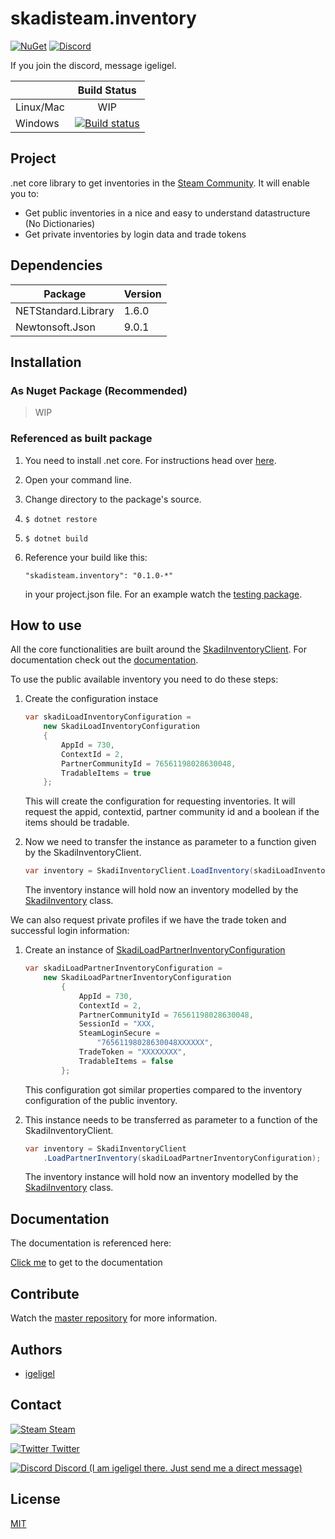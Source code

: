 # skadisteam.inventory

[![NuGet](https://img.shields.io/nuget/v/skadisteam.inventory.svg)](https://www.nuget.org/packages/skadiprices.csgofast/0.1.0)
[![Discord](https://img.shields.io/badge/discord-join%20chat-blue.svg)](https://discord.gg/0i5X3oDHJbDUsiGC)

If you join the discord, message igeligel.

|               | Build Status  | 
| ------------- |:-------------:| 
| Linux/Mac     | WIP           | 
| Windows       | [![Build status](https://ci.appveyor.com/api/projects/status/ln5ux6vby2ukfaog?svg=true)](https://ci.appveyor.com/project/igeligel/skadisteam-inventory) |

## Project
.net core library to get inventories in the [Steam Community](http://steamcommunity.com/).
It will enable you to:
- Get public inventories in a nice and easy to understand datastructure (No Dictionaries)
- Get private inventories by login data and trade tokens

## Dependencies

| Package             | Version     | 
| ------------------- |-------------| 
| NETStandard.Library | 1.6.0       |
| Newtonsoft.Json     | 9.0.1       |

## Installation

### As Nuget Package (Recommended)

> WIP

### Referenced as built package
1. You need to install .net core. For instructions head over [here](https://www.microsoft.com/net/core).
2. Open your command line.
3. Change directory to the package's source.
4. 
   ```
   $ dotnet restore
   ```
5. 
   ```
   $ dotnet build
   ```
6. Reference your build like this:

   ```
   "skadisteam.inventory": "0.1.0-*"
   ```

   in your project.json file. For an example watch the [testing package](https://github.com/igeligel/skadisteam.inventory/tree/master/src/skadisteam.inventory.test).

## How to use

All the core functionalities are built around the [SkadiInventoryClient](https://github.com/igeligel/skadisteam.inventory/blob/master/src/skadisteam.inventory/SkadiInventoryClient.cs). For documentation check out the [documentation](https://github.com/igeligel/skadisteam.inventory/blob/master/documentation/public.md#skadiinventoryclient).

To use the public available inventory you need to do these steps:

1. Create the configuration instace

    ```csharp
    var skadiLoadInventoryConfiguration =
        new SkadiLoadInventoryConfiguration
        {
            AppId = 730,
            ContextId = 2,
            PartnerCommunityId = 76561198028630048,
            TradableItems = true
        };
    ```
    This will create the configuration for requesting inventories. It will request the appid, contextid, partner community id and a boolean if the items should be tradable.

2. Now we need to transfer the instance as parameter to a function given by the SkadiInventoryClient.
    ```csharp
    var inventory = SkadiInventoryClient.LoadInventory(skadiLoadInventoryConfiguration);
    ```
    The inventory instance will hold now an inventory modelled by the [SkadiInventory](https://github.com/igeligel/skadisteam.inventory/blob/master/documentation/public.md#skadiinventory) class.

We can also request private profiles if we have the trade token and successful login information:

1. Create an instance of [SkadiLoadPartnerInventoryConfiguration](https://github.com/igeligel/skadisteam.inventory/blob/master/documentation/public.md#skadiloadpartnerinventoryconfiguration)

    ```csharp
    var skadiLoadPartnerInventoryConfiguration =
        new SkadiLoadPartnerInventoryConfiguration
            {
                AppId = 730,
                ContextId = 2,
                PartnerCommunityId = 76561198028630048,
                SessionId = "XXX,
                SteamLoginSecure =
                    "76561198028630048XXXXXX",
                TradeToken = "XXXXXXXX",
                TradableItems = false
            };
    ```
    This configuration got similar properties compared to the inventory configuration of the public inventory.

2. This instance needs to be transferred as parameter to a function of the SkadiInventoryClient.
    ```csharp
    var inventory = SkadiInventoryClient
        .LoadPartnerInventory(skadiLoadPartnerInventoryConfiguration);
    ```
    The inventory instance will hold now an inventory modelled by the [SkadiInventory](https://github.com/igeligel/skadisteam.inventory/blob/master/documentation/public.md#skadiinventory) class.

## Documentation
The documentation is referenced here:

[Click me](https://github.com/igeligel/skadisteam.inventory/blob/master/documentation/public.md) to get to the documentation

## Contribute
Watch the [master repository](https://github.com/igeligel/skadisteam) for more information.

## Authors
- [igeligel](https://github.com/igeligel)

## Contact
[![Steam](https://raw.githubusercontent.com/encharm/Font-Awesome-SVG-PNG/master/black/png/16/steam-square.png "Steam Account") Steam](http://steamcommunity.com/profiles/76561198028630048/)

[![Twitter](https://raw.githubusercontent.com/encharm/Font-Awesome-SVG-PNG/master/black/png/16/twitter.png "Twitter") Twitter](https://twitter.com/kevinpeters_)

[![Discord](http://i.imgur.com/wlwOQpl.png "Discord") Discord (I am igeligel there. Just send me a direct message)](https://discord.gg/0i5X3oDHJbDUsiGC)

## License
[MIT](https://github.com/igeligel/skadisteam.inventory/blob/master/LICENSE)